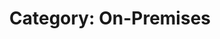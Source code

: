 ---
layout: category
title: "Category: On-Premises"
description: Showing all posts with the category 'On-Premises' to make it easier for you to find all the GeekWolf posts that you're interested in
category: on-premises
permalink: /category/on-premises/
---